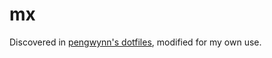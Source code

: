 # mx

Discovered in [pengwynn's dotfiles](https://github.com/pengwynn/dotfiles/blob/master/bin/mx), modified for my own use.
